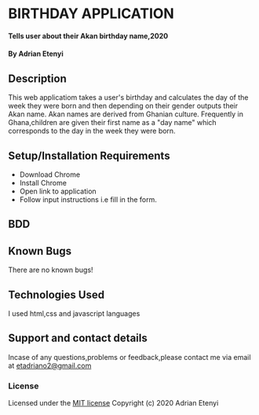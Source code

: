 # BIRTHDAY APPLICATION
#### Tells user about their Akan birthday name,2020
#### By Adrian Etenyi
## Description
This web applicatiom takes a user's birthday and calculates the day of the week they were born and then depending on their gender outputs their Akan name.
Akan names are derived from Ghanian culture. Frequently in Ghana,children are given their first name as a "day name" which corresponds to the day in the week they were born.
## Setup/Installation Requirements
* Download Chrome
* Install Chrome
* Open link to application
* Follow input instructions i.e fill in the form.
## BDD

## Known Bugs
There are no known bugs!
## Technologies Used
I used html,css and javascript languages
## Support and contact details
Incase of any questions,problems or feedback,please contact me via email at etadriano2@gmail.com
### License
Licensed under the [MIT license](LICENSE)
Copyright (c) 2020 Adrian Etenyi